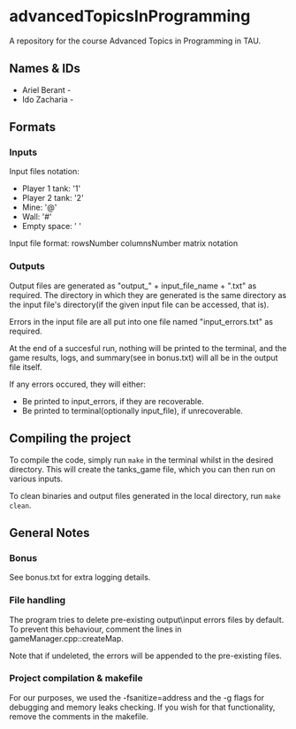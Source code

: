 # advancedTopicsInProgramming

A repository for the course Advanced Topics in Programming in TAU.

## Names & IDs

* Ariel Berant - 
* Ido Zacharia - 

## Formats

### Inputs

Input files notation:

* Player 1 tank: '1'
* Player 2 tank: '2'
* Mine: '@'
* Wall: '#'
* Empty space: ' '

Input file format:
rowsNumber columnsNumber
matrix notation

### Outputs

Output files are generated as "output_" + input_file_name + ".txt" as required. The directory in which they are generated is the same directory as the input file's directory(if the given input file can be accessed, that is).

Errors in the input file are all put into one file named "input_errors.txt" as required.

At the end of a succesful run, nothing will be printed to the terminal, and the game results, logs, and summary(see in bonus.txt) will all be in the output file itself.

If any errors occured, they will either:

* Be printed to input_errors, if they are recoverable.
* Be printed to terminal(optionally input_file), if unrecoverable.

## Compiling the project

To compile the code, simply run ```make``` in the terminal whilst in the desired directory. This will create the tanks_game file, which you can then run on various inputs.

To clean binaries and output files generated in the local directory, run ```make clean```.

## General Notes

### Bonus

See bonus.txt for extra logging details.

### File handling

The program tries to delete pre-existing output\input errors files by default. To prevent this behaviour, comment the lines in gameManager.cpp::createMap.

Note that if undeleted, the errors will be appended to the pre-existing files.

### Project compilation & makefile

For our purposes, we used the -fsanitize=address and the -g flags for debugging and memory leaks checking. If you wish for that functionality, remove the comments in the makefile.
